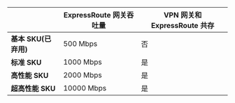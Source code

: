 | | **ExpressRoute 网关吞吐量** | **VPN 网关和 ExpressRoute 共存**|
|-------------------------------------|-------------------------------------|-----------------------------------------|
| **基本 SKU(已弃用)** | 500 Mbps | 否 |
| **标准 SKU** | 1000 Mbps | 是 |
| **高性能 SKU** | 2000 Mbps | 是 |
| **超高性能 SKU** | 10000 Mbps | 是 |

<!---HONumber=Mooncake_1024_2016-->